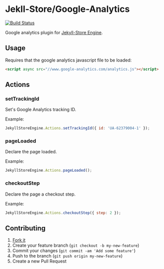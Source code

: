 # Jekll-Store/Google-Analytics

[![Build Status](https://travis-ci.org/jekyll-store/google-analytics.svg?branch=master)](https://travis-ci.org/jekyll-store/google-analytics)

Google analytics plugin for [Jekyll-Store Engine](https://github.com/jekyll-store/engine).

## Usage

Requires that the google analytics javascript file to be loaded:

```html
<script async src="//www.google-analytics.com/analytics.js"></script>
```

## Actions

### setTrackingId

Set's Google Analytics tracking ID.

Example:

```javascript
JekyllStoreEngine.Actions.setTrackingId({ id: 'UA-62379004-1' });
```

### pageLoaded

Declare the page loaded.

Example:

```javascript
JekyllStoreEngine.Actions.pageLoaded();
```

### checkoutStep

Declare the page a checkout step.

Example:

```javascript
JekyllStoreEngine.Actions.checkoutStep({ step: 2 });
```

## Contributing

1. [Fork it](https://github.com/jekyll-store/google-analytics/fork)
2. Create your feature branch (`git checkout -b my-new-feature`)
3. Commit your changes (`git commit -am 'Add some feature'`)
4. Push to the branch (`git push origin my-new-feature`)
5. Create a new Pull Request